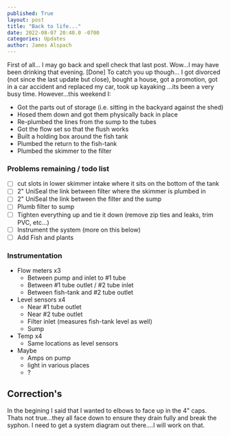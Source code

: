 ```yaml
---
published: True
layout: post
title: "Back to life..."
date: 2022-08-07 20:40.0 -0700
categories: Updates
author: James Alspach
---
```

First of all... I may go back and spell check that last post. Wow...I may have been drinking that evening. [Done]
To catch you up though... I got divorced (not since the last update but close), bought a house, got a promotion, got in a car accident and replaced my car, took up kayaking ...its been a very busy time.
However...this weekend I:
- Got the parts out of storage (i.e. sitting in the backyard against the shed)
- Hosed them down and got them physically back in place
- Re-plumbed the lines from the sump to the tubes
- Got the flow set so that the flush works
- Built a holding box around the fish tank
- Plumbed the return to the fish-tank
- Plumbed the skimmer to the filter

### Problems remaining / todo list
- [ ]  cut slots in lower skimmer intake where it sits on the bottom of the tank
- [ ]  2" UniSeal the link between filter where the skimmer is plumbed in
- [ ]  2" UniSeal the link between the filter and the sump
- [ ]  Plumb filter to sump
- [ ]  Tighten everything up and tie it down (remove zip ties and leaks, trim PVC, etc...)
- [ ]  Instrument the system (more on this below)
- [ ]  Add Fish and plants 

### Instrumentation
- Flow meters x3
  - Between pump and inlet to #1 tube
  - Between #1 tube outlet / #2 tube inlet
  - Between fish-tank and #2 tube outlet
- Level sensors x4
  - Near #1 tube outlet
  - Near #2 tube outlet
  - Filter inlet (measures fish-tank level as well)
  - Sump
- Temp x4
  - Same locations as level sensors
- Maybe
  - Amps on pump
  - light in various places
  - ?

## Correction's
In the begining I said that I wanted to elbows to face up in the 4" caps. Thats not true...they all face down to ensure they drain fully and break the syphon. I need to get a system diagram out there....I will work on that.
